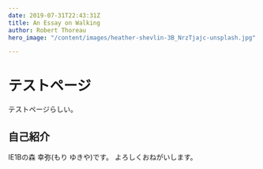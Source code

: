 ```yaml
---
date: 2019-07-31T22:43:31Z
title: An Essay on Walking
author: Robert Thoreau
hero_image: "/content/images/heather-shevlin-3B_NrzTjajc-unsplash.jpg"

---
```



# テストページ
テストページらしい。


## 自己紹介
IE1Bの森 幸弥(もり ゆきや)です。
よろしくおねがいします。
